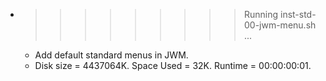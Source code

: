 * >>>>>>>>> Running inst-std-00-jwm-menu.sh ...
  * Add default standard menus in JWM.
  * Disk size = 4437064K. Space Used = 32K. Runtime = 00:00:00:01.
